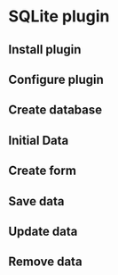 # SQLite plugin
## Install plugin
## Configure plugin
## Create database
## Initial Data
## Create form
## Save data
## Update data
## Remove data